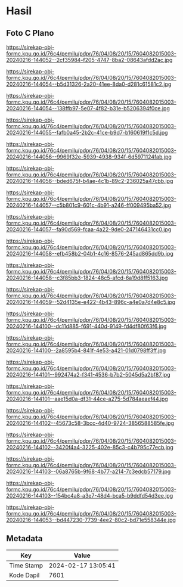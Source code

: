 # Hasil

## Foto C Plano

https://sirekap-obj-formc.kpu.go.id/76c4/pemilu/pdpr/76/04/08/20/15/7604082015003-20240216-144052--2cf35984-f205-4747-8ba2-08643afdd2ac.jpg

https://sirekap-obj-formc.kpu.go.id/76c4/pemilu/pdpr/76/04/08/20/15/7604082015003-20240216-144054--b5d31326-2a20-41ee-8da0-d281c61581c2.jpg

https://sirekap-obj-formc.kpu.go.id/76c4/pemilu/pdpr/76/04/08/20/15/7604082015003-20240216-144054--138ffb97-5e07-4f82-b31e-b5206394f0ce.jpg

https://sirekap-obj-formc.kpu.go.id/76c4/pemilu/pdpr/76/04/08/20/15/7604082015003-20240216-144055--fafb0a45-2b2c-41ce-b9d7-b160619f1c5d.jpg

https://sirekap-obj-formc.kpu.go.id/76c4/pemilu/pdpr/76/04/08/20/15/7604082015003-20240216-144056--9969f32e-5939-4938-934f-6d5971124fab.jpg

https://sirekap-obj-formc.kpu.go.id/76c4/pemilu/pdpr/76/04/08/20/15/7604082015003-20240216-144056--bded675f-b4ae-4c1b-89c2-236025a47cbb.jpg

https://sirekap-obj-formc.kpu.go.id/76c4/pemilu/pdpr/76/04/08/20/15/7604082015003-20240216-144057--c5b801c9-601c-4b91-a246-ff009495ba52.jpg

https://sirekap-obj-formc.kpu.go.id/76c4/pemilu/pdpr/76/04/08/20/15/7604082015003-20240216-144057--fa90d569-fcaa-4a22-9de0-247146431cc0.jpg

https://sirekap-obj-formc.kpu.go.id/76c4/pemilu/pdpr/76/04/08/20/15/7604082015003-20240216-144058--efb458b2-04b1-4c16-8576-245ad865dd9b.jpg

https://sirekap-obj-formc.kpu.go.id/76c4/pemilu/pdpr/76/04/08/20/15/7604082015003-20240216-144058--c3f85bb3-1824-48c5-afcd-6a19d8ff5163.jpg

https://sirekap-obj-formc.kpu.go.id/76c4/pemilu/pdpr/76/04/08/20/15/7604082015003-20240216-144059--52d4135e-e422-4b43-896c-a4e0a7d4e8c5.jpg

https://sirekap-obj-formc.kpu.go.id/76c4/pemilu/pdpr/76/04/08/20/15/7604082015003-20240216-144100--dc11d885-f691-440d-9149-fd4df80f63f6.jpg

https://sirekap-obj-formc.kpu.go.id/76c4/pemilu/pdpr/76/04/08/20/15/7604082015003-20240216-144100--2a8595b4-841f-4e53-a421-01d0798ff3ff.jpg

https://sirekap-obj-formc.kpu.go.id/76c4/pemilu/pdpr/76/04/08/20/15/7604082015003-20240216-144101--992474a2-f341-4536-b7b2-5045d5a2bf87.jpg

https://sirekap-obj-formc.kpu.go.id/76c4/pemilu/pdpr/76/04/08/20/15/7604082015003-20240216-144101--aae15d0a-df31-44ce-a275-5d784aeaef44.jpg

https://sirekap-obj-formc.kpu.go.id/76c4/pemilu/pdpr/76/04/08/20/15/7604082015003-20240216-144102--45673c58-3bcc-4d40-9724-3856588585fe.jpg

https://sirekap-obj-formc.kpu.go.id/76c4/pemilu/pdpr/76/04/08/20/15/7604082015003-20240216-144102--3420f4a4-3225-402e-85c3-c4b795c77ecb.jpg

https://sirekap-obj-formc.kpu.go.id/76c4/pemilu/pdpr/76/04/08/20/15/7604082015003-20240216-144103--06a8765b-9f68-4b77-a214-7c3edcb57179.jpg

https://sirekap-obj-formc.kpu.go.id/76c4/pemilu/pdpr/76/04/08/20/15/7604082015003-20240216-144103--154bc4a8-a3e7-48d4-bca5-b9ddfd54d3ee.jpg

https://sirekap-obj-formc.kpu.go.id/76c4/pemilu/pdpr/76/04/08/20/15/7604082015003-20240216-144053--bd447230-7739-4ee2-80c2-bd71e558344e.jpg


## Metadata

| Key        | Value               |
| ---------- | ------------------- |
| Time Stamp | 2024-02-17 13:05:41 |
| Kode Dapil | 7601                |



